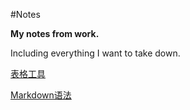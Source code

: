 #Notes

**My notes from work.**

Including everything I want to take down.

[表格工具](http://www.ituring.com.cn/article/3452)

[Markdown语法](Refs/Markdown.md)

